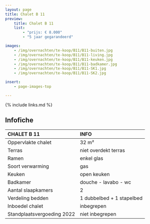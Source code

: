 ```yaml
---
layout: page
title: Chalet B 11
preview:
    title: Chalet B 11
    list:
        - "prijs: € 8.000"
        - "5 jaar gegarandeerd"

images:
    - /img/overnachten/te-koop/B11/B11-buiten.jpg
    - /img/overnachten/te-koop/B11/B11-living.jpg
    - /img/overnachten/te-koop/B11/B11-keuken.jpg
    - /img/overnachten/te-koop/B11/B11-badkamer.jpg
    - /img/overnachten/te-koop/B11/B11-SK1.jpg
    - /img/overnachten/te-koop/B11/B11-SK2.jpg

insert:
    - page-images-top

---
```


{% include links.md %}



## Infofiche

CHALET B 11                 | INFO        |
:---------------------------|:------------|
Oppervlakte chalet          |32 m²
Terras                      |niet overdekt terras
Ramen                       |enkel glas
Soort verwarming            |gas
Keuken                      |open keuken
Badkamer                    |douche - lavabo - wc
Aantal slaapkamers          |2
Verdeling bedden            |1 dubbelbed + 1 stapelbed
Inboedel chalet             |inbegrepen
Standplaatsvergoeding 2022  |niet inbegrepen
